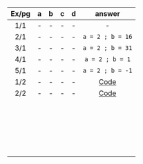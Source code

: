 |Ex/pg    |a     |b     |c     |d     |answer            |
|:-------:|:----:|:----:|:----:|:----:|:----------------:|
|1/1      |-     |-     |-     |-     |-                 |
|2/1      |-     |-     |-     |-     |`a = 2 ; b = 16`  |
|3/1      |-     |-     |-     |-     |`a = 2 ; b = 31`  |
|4/1      |-     |-     |-     |-     |`a = 2 ; b = 1`   |
|5/1      |-     |-     |-     |-     |`a = 2 ; b = -1`  |
|1/2      |-     |-     |-     |-     | [Code](./1Pg2.md)|
|2/2      |-     |-     |-     |-     | [Code](./2Pg2.md)|
|   |   |   |   |   |   |
|   |   |   |   |   |   |
|   |   |   |   |   |   |
|   |   |   |   |   |   |
|   |   |   |   |   |   |
|   |   |   |   |   |   |
|   |   |   |   |   |   |
|   |   |   |   |   |   |
|   |   |   |   |   |   |
|   |   |   |   |   |   |
|   |   |   |   |   |   |
|   |   |   |   |   |   |
|   |   |   |   |   |   |
|   |   |   |   |   |   |
|   |   |   |   |   |   |
|   |   |   |   |   |   |
|   |   |   |   |   |   |
|   |   |   |   |   |   |
|   |   |   |   |   |   |
|   |   |   |   |   |   |
|   |   |   |   |   |   |
|   |   |   |   |   |   |
